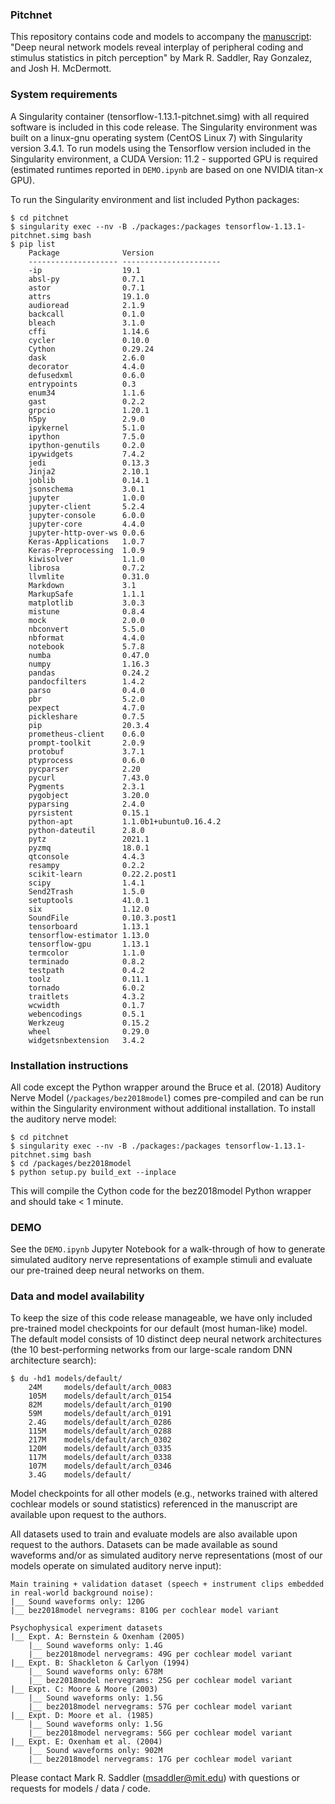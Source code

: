 ### Pitchnet

This repository contains code and models to accompany the [manuscript](https://doi.org/10.1101/2020.11.19.389999): "Deep neural network models reveal interplay of peripheral coding and stimulus statistics in pitch perception" by Mark R. Saddler, Ray Gonzalez, and Josh H. McDermott.

### System requirements

A Singularity container (tensorflow-1.13.1-pitchnet.simg) with all required software is included in this code release. The Singularity environment was built on a linux-gnu operating system (CentOS Linux 7) with Singularity version 3.4.1. To run models using the Tensorflow version included in the Singularity environment, a CUDA Version: 11.2 - supported GPU is required (estimated runtimes reported in `DEMO.ipynb` are based on one NVIDIA titan-x GPU).

To run the Singularity environment and list included Python packages:
```
$ cd pitchnet
$ singularity exec --nv -B ./packages:/packages tensorflow-1.13.1-pitchnet.simg bash
$ pip list
    Package              Version
    -------------------- ----------------------
    -ip                  19.1
    absl-py              0.7.1
    astor                0.7.1
    attrs                19.1.0
    audioread            2.1.9
    backcall             0.1.0
    bleach               3.1.0
    cffi                 1.14.6
    cycler               0.10.0
    Cython               0.29.24
    dask                 2.6.0
    decorator            4.4.0
    defusedxml           0.6.0
    entrypoints          0.3
    enum34               1.1.6
    gast                 0.2.2
    grpcio               1.20.1
    h5py                 2.9.0
    ipykernel            5.1.0
    ipython              7.5.0
    ipython-genutils     0.2.0
    ipywidgets           7.4.2
    jedi                 0.13.3
    Jinja2               2.10.1
    joblib               0.14.1
    jsonschema           3.0.1
    jupyter              1.0.0
    jupyter-client       5.2.4
    jupyter-console      6.0.0
    jupyter-core         4.4.0
    jupyter-http-over-ws 0.0.6
    Keras-Applications   1.0.7
    Keras-Preprocessing  1.0.9
    kiwisolver           1.1.0
    librosa              0.7.2
    llvmlite             0.31.0
    Markdown             3.1
    MarkupSafe           1.1.1
    matplotlib           3.0.3
    mistune              0.8.4
    mock                 2.0.0
    nbconvert            5.5.0
    nbformat             4.4.0
    notebook             5.7.8
    numba                0.47.0
    numpy                1.16.3
    pandas               0.24.2
    pandocfilters        1.4.2
    parso                0.4.0
    pbr                  5.2.0
    pexpect              4.7.0
    pickleshare          0.7.5
    pip                  20.3.4
    prometheus-client    0.6.0
    prompt-toolkit       2.0.9
    protobuf             3.7.1
    ptyprocess           0.6.0
    pycparser            2.20
    pycurl               7.43.0
    Pygments             2.3.1
    pygobject            3.20.0
    pyparsing            2.4.0
    pyrsistent           0.15.1
    python-apt           1.1.0b1+ubuntu0.16.4.2
    python-dateutil      2.8.0
    pytz                 2021.1
    pyzmq                18.0.1
    qtconsole            4.4.3
    resampy              0.2.2
    scikit-learn         0.22.2.post1
    scipy                1.4.1
    Send2Trash           1.5.0
    setuptools           41.0.1
    six                  1.12.0
    SoundFile            0.10.3.post1
    tensorboard          1.13.1
    tensorflow-estimator 1.13.0
    tensorflow-gpu       1.13.1
    termcolor            1.1.0
    terminado            0.8.2
    testpath             0.4.2
    toolz                0.11.1
    tornado              6.0.2
    traitlets            4.3.2
    wcwidth              0.1.7
    webencodings         0.5.1
    Werkzeug             0.15.2
    wheel                0.29.0
    widgetsnbextension   3.4.2
```

### Installation instructions

All code except the Python wrapper around the Bruce et al. (2018) Auditory Nerve Model (`/packages/bez2018model`) comes pre-compiled and can be run within the Singularity environment without additional installation. To install the auditory nerve model:
```
$ cd pitchnet
$ singularity exec --nv -B ./packages:/packages tensorflow-1.13.1-pitchnet.simg bash
$ cd /packages/bez2018model
$ python setup.py build_ext --inplace
```
This will compile the Cython code for the bez2018model Python wrapper and should take < 1 minute.


### DEMO

See the `DEMO.ipynb` Jupyter Notebook for a walk-through of how to generate simulated auditory nerve representations of example stimuli and evaluate our pre-trained deep neural networks on them.


### Data and model availability

To keep the size of this code release manageable, we have only included pre-trained model checkpoints for our default (most human-like) model. The default model consists of 10 distinct deep neural network architectures (the 10 best-performing networks from our large-scale random DNN architecture search):
```
$ du -hd1 models/default/       
    24M     models/default/arch_0083
    105M    models/default/arch_0154
    82M     models/default/arch_0190
    59M     models/default/arch_0191
    2.4G    models/default/arch_0286
    115M    models/default/arch_0288
    217M    models/default/arch_0302
    120M    models/default/arch_0335
    117M    models/default/arch_0338
    107M    models/default/arch_0346
    3.4G    models/default/
```
Model checkpoints for all other models (e.g., networks trained with altered cochlear models or sound statistics) referenced in the manuscript are available upon request to the authors.

All datasets used to train and evaluate models are also available upon request to the authors. Datasets can be made available as sound waveforms and/or as simulated auditory nerve representations (most of our models operate on simulated auditory nerve input):
```
Main training + validation dataset (speech + instrument clips embedded in real-world background noise):
|__ Sound waveforms only: 120G
|__ bez2018model nervegrams: 810G per cochlear model variant

Psychophysical experiment datasets
|__ Expt. A: Bernstein & Oxenham (2005)
    |__ Sound waveforms only: 1.4G
    |__ bez2018model nervegrams: 49G per cochlear model variant
|__ Expt. B: Shackleton & Carlyon (1994)
    |__ Sound waveforms only: 678M
    |__ bez2018model nervegrams: 25G per cochlear model variant
|__ Expt. C: Moore & Moore (2003)
    |__ Sound waveforms only: 1.5G
    |__ bez2018model nervegrams: 57G per cochlear model variant
|__ Expt. D: Moore et al. (1985)
    |__ Sound waveforms only: 1.5G
    |__ bez2018model nervegrams: 56G per cochlear model variant
|__ Expt. E: Oxenham et al. (2004)
    |__ Sound waveforms only: 902M
    |__ bez2018model nervegrams: 17G per cochlear model variant
```

Please contact Mark R. Saddler (msaddler@mit.edu) with questions or requests for models / data / code.
